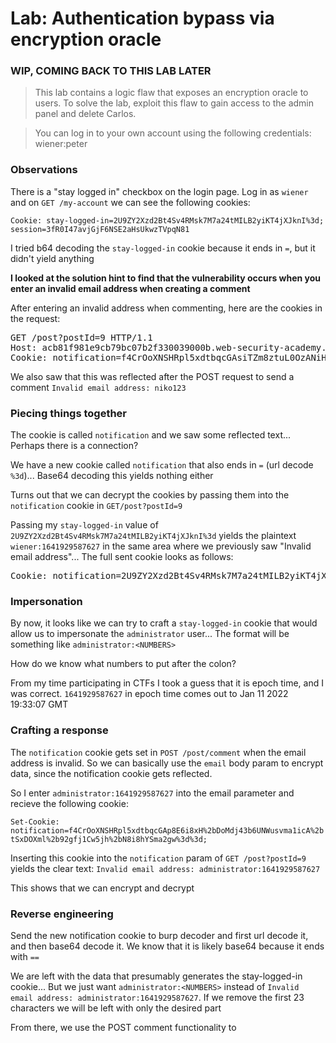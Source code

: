 # Lab: Authentication bypass via encryption oracle
### WIP, COMING BACK TO THIS LAB LATER

>This lab contains a logic flaw that exposes an encryption oracle to users. To solve the lab, exploit this flaw to gain access to the admin panel and delete Carlos.

>You can log in to your own account using the following credentials: wiener:peter

### Observations
There is a "stay logged in" checkbox on the login page. Log in as `wiener` and on `GET /my-account` we can see the following cookies:

`Cookie: stay-logged-in=2U9ZY2Xzd2Bt4Sv4RMsk7M7a24tMILB2yiKT4jXJknI%3d; session=3fR0I47avjGjF6NSE2aHsUkwzTVpqN81`

I tried b64 decoding the `stay-logged-in` cookie because it ends in `=`, but it didn't yield anything

**I looked at the solution hint to find that the vulnerability occurs when you enter an invalid email address when creating a comment**

After entering an invalid address when commenting, here are the cookies in the request:
<pre>GET /post?postId=9 HTTP/1.1
Host: acb81f981e9cb79bc07b2f330039000b.web-security-academy.net
Cookie: notification=f4CrOoXNSHRpl5xdtbqcGAsiTZm8ztuL0OzANiHBHzo%3d; stay-logged-in=2U9ZY2Xzd2Bt4Sv4RMsk7M7a24tMILB2yiKT4jXJknI%3d; session=3fR0I47avjGjF6NSE2aHsUkwzTVpqN81</pre>

We also saw that this was reflected after the POST request to send a comment `Invalid email address: niko123`

### Piecing things together
The cookie is called `notification` and we saw some reflected text... Perhaps there is a connection?

We have a new cookie called `notification` that also ends in `=` (url decode `%3d`)... Base64 decoding this yields nothing either

Turns out that we can decrypt the cookies by passing them into the `notification` cookie in `GET/post?postId=9`

Passing my `stay-logged-in` value of `2U9ZY2Xzd2Bt4Sv4RMsk7M7a24tMILB2yiKT4jXJknI%3d` yields the plaintext `wiener:1641929587627` in the same area where we previously saw "Invalid email address"... The full sent cookie looks as follows:
<pre>
Cookie: notification=2U9ZY2Xzd2Bt4Sv4RMsk7M7a24tMILB2yiKT4jXJknI%3d; stay-logged-in=2U9ZY2Xzd2Bt4Sv4RMsk7M7a24tMILB2yiKT4jXJknI%3d; session=3fR0I47avjGjF6NSE2aHsUkwzTVpqN81
</pre>

### Impersonation
By now, it looks like we can try to craft a `stay-logged-in` cookie that would allow us to impersonate the `administrator` user... The format will be something like `administrator:<NUMBERS>`

How do we know what numbers to put after the colon?

From my time participating in CTFs I took a guess that it is epoch time, and I was correct. `1641929587627` in epoch time comes out to Jan 11 2022 19:33:07 GMT

### Crafting a response
The `notification` cookie gets set in `POST /post/comment` when the email address is invalid. So we can basically use the `email` body param to encrypt data, since the notification cookie gets reflected.

So I enter `administrator:1641929587627` into the email parameter and recieve the following cookie:

`Set-Cookie: notification=f4CrOoXNSHRpl5xdtbqcGAp8E6i8xH%2bDoMdj43b6UNWusvma1icA%2btSxDOXml%2b92gfj1Cw5jh%2bN8i8hYSma2gw%3d%3d;`

Inserting this cookie into the `notification` param of `GET /post?postId=9` yields the clear text:
`Invalid email address: administrator:1641929587627`

This shows that we can encrypt and decrypt

### Reverse engineering
Send the new notification cookie to burp decoder and first url decode it, and then base64 decode it. We know that it is likely base64 because it ends with `==`

We are left with the data that presumably generates the stay-logged-in cookie... But we just want `administrator:<NUMBERS>` instead of `Invalid email address: administrator:1641929587627`. If we remove the first 23 characters we will be left with only the desired part

From there, we use the POST comment functionality to 
